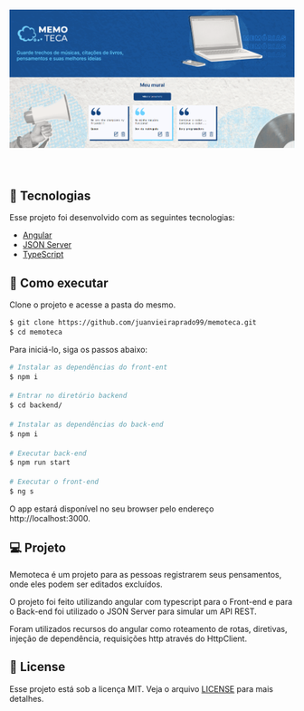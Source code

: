 <h1 align="center">
    <img alt="Memoteca" src=".github/cover.png" />
</h1>

<br>

## 🧪 Tecnologias

Esse projeto foi desenvolvido com as seguintes tecnologias:

- [Angular](https://angular.io/)
- [JSON Server](https://www.npmjs.com/package/json-server)
- [TypeScript](https://www.typescriptlang.org/)

## 🚀 Como executar

Clone o projeto e acesse a pasta do mesmo.

```bash
$ git clone https://github.com/juanvieiraprado99/memoteca.git
$ cd memoteca
```

Para iniciá-lo, siga os passos abaixo:
```bash
# Instalar as dependências do front-ent
$ npm i

# Entrar no diretório backend
$ cd backend/

# Instalar as dependências do back-end
$ npm i 

# Executar back-end
$ npm run start

# Executar o front-end
$ ng s
```
O app estará disponível no seu browser pelo endereço http://localhost:3000.

## 💻 Projeto

Memoteca é um projeto para as pessoas registrarem seus pensamentos, onde eles podem ser editados excluídos.

O projeto foi feito utilizando angular com typescript para o Front-end e para o Back-end foi utilizado o JSON Server para simular um API REST.

Foram utilizados recursos do angular como roteamento de rotas, diretivas, injeção de dependência, requisições http através do HttpClient.

## 📝 License

Esse projeto está sob a licença MIT. Veja o arquivo [LICENSE](LICENSE.md) para mais detalhes.
